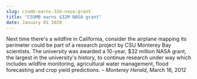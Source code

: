 ```yaml
---
slug: csumb-earns-32m-nasa-grant
title: "CSUMB earns $32M NASA grant"
date: January 01 2020
---
```


 
<p>
  Next time there's a wildfire in California, consider the airplane mapping its
  perimeter could be part of a research project by CSU Monterey Bay scientists.
  The university was awarded a 10-year, $32 million NASA grant, the largest in
  the university's history, to continue research under way which includes
  wildfire monitoring, agricultural water management, flood forecasting and crop
  yield predictions. – <em>Monterey Herald</em>, March 16, 2012
</p>
 
